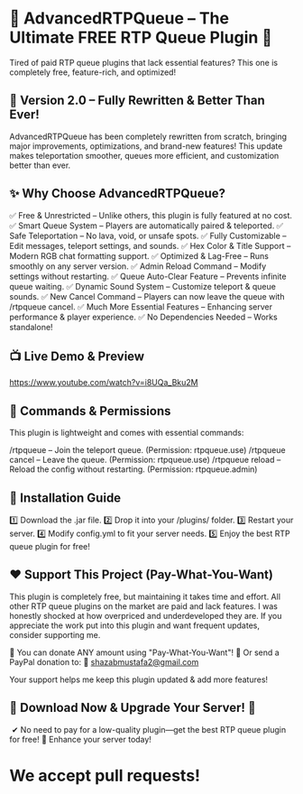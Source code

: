 # 🔹 AdvancedRTPQueue – The Ultimate FREE RTP Queue Plugin 🔹
Tired of paid RTP queue plugins that lack essential features? This one is completely free, feature-rich, and optimized!​




## 🚀 Version 2.0 – Fully Rewritten & Better Than Ever!
AdvancedRTPQueue has been completely rewritten from scratch, bringing major improvements, optimizations, and brand-new features! This update makes teleportation smoother, queues more efficient, and customization better than ever.




## ✨ Why Choose AdvancedRTPQueue?


✅ Free & Unrestricted – Unlike others, this plugin is fully featured at no cost.
✅ Smart Queue System – Players are automatically paired & teleported.
✅ Safe Teleportation – No lava, void, or unsafe spots.
✅ Fully Customizable – Edit messages, teleport settings, and sounds.
✅ Hex Color & Title Support – Modern RGB chat formatting support.
✅ Optimized & Lag-Free – Runs smoothly on any server version.
✅ Admin Reload Command – Modify settings without restarting.
✅ Queue Auto-Clear Feature – Prevents infinite queue waiting.
✅ Dynamic Sound System – Customize teleport & queue sounds.
✅ New Cancel Command – Players can now leave the queue with /rtpqueue cancel.
✅ Much More Essential Features – Enhancing server performance & player experience.
✅ No Dependencies Needed – Works standalone!




## 📺 Live Demo & Preview
https://www.youtube.com/watch?v=i8UQa_Bku2M




## 📜 Commands & Permissions
This plugin is lightweight and comes with essential commands:

/rtpqueue – Join the teleport queue. (Permission: rtpqueue.use)
/rtpqueue cancel – Leave the queue. (Permission: rtpqueue.use)
/rtpqueue reload – Reload the config without restarting. (Permission: rtpqueue.admin)



## 🔧 Installation Guide
1️⃣ Download the .jar file.
2️⃣ Drop it into your /plugins/ folder.
3️⃣ Restart your server.
4️⃣ Modify config.yml to fit your server needs.
5️⃣ Enjoy the best RTP queue plugin for free!




## ❤️ Support This Project (Pay-What-You-Want)
This plugin is completely free, but maintaining it takes time and effort.
All other RTP queue plugins on the market are paid and lack features. I was honestly shocked at how overpriced and underdeveloped they are.
If you appreciate the work put into this plugin and want frequent updates, consider supporting me.

🔹 You can donate ANY amount using "Pay-What-You-Want"!
🔹 Or send a PayPal donation to:
📩 shazabmustafa2@gmail.com

Your support helps me keep this plugin updated & add more features!


## 🔻 Download Now & Upgrade Your Server! 🔻
​
✔ No need to pay for a low-quality plugin—get the best RTP queue plugin for free!
🚀 Enhance your server today!


# We accept pull requests!
